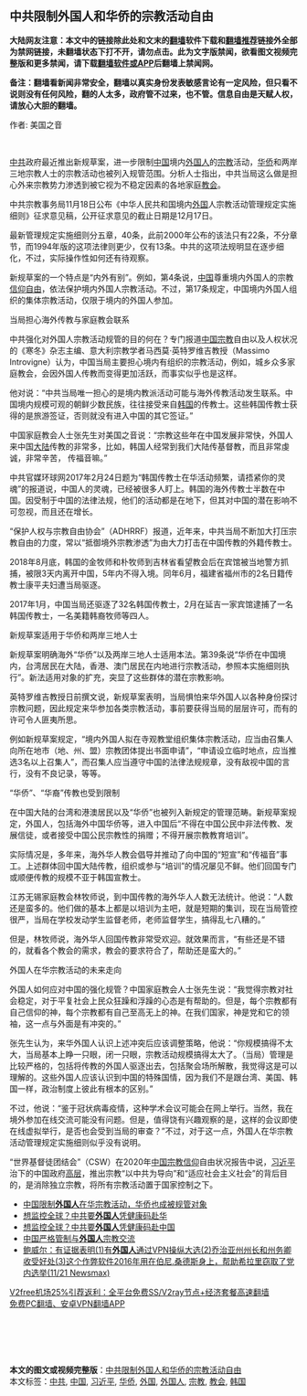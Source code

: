  <h2>中共限制外国人和华侨的宗教活动自由</h2> <p class="notice"><b>大陆网友注意：本文中的链接除此处和文末的<a href="https://github.com/bannedbook/fanqiang" >翻墙</a>软件下载和<a href="https://github.com/killgcd/justmysocks/blob/master/README.md">翻墙推荐</a>链接外全部为禁网链接，未翻墙状态下打不开，请勿点击。此为文字版禁闻，欲看图文视频完整版和更多禁闻，请下载<a href="https://github.com/bannedbook/fanqiang">翻墙软件或APP</a>后翻墙上禁闻网。</p><p>备注：翻墙看新闻非常安全，翻墙以真实身份发表敏感言论有一定风险，但只看不说则没有任何风险，翻的人太多，政府管不过来，也不管。信息自由是天赋人权，请放心大胆的翻墙。</b></p>  <div class="entry"> <p>作者: 美国之音</p> <p></br></p> <p><a href="https://www.bannedbook.org/bnews/tag/%e4%b8%ad%e5%85%b1/" class="st_tag internal_tag" rel="tag" title="标签 中共 下的日志">中共</a>政府最近推出新规草案，进一步限制<span class='wp_keywordlink_affiliate'><a href="https://www.bannedbook.org/" title="中国" target="_blank">中国</a></span>境内<a href="https://www.bannedbook.org/bnews/tag/%E5%A4%96%E5%9B%BD%E4%BA%BA/" class="st_tag internal_tag" rel="tag" title="标签 外国人 下的日志">外国人</a>的<a href="https://www.bannedbook.org/bnews/tag/%e5%ae%97%e6%95%99/" class="st_tag internal_tag" rel="tag" title="标签 宗教 下的日志">宗教</a>活动，<a href="https://www.bannedbook.org/bnews/tag/%E5%8D%8E%E4%BE%A8/" class="st_tag internal_tag" rel="tag" title="标签 华侨 下的日志">华侨</a>和两岸三地宗教人士的宗教活动也被列入规管范围。分析人士指出，中共当局这么做是担心外来宗教势力渗透到被它视为不稳定因素的各地家庭<a href="https://www.bannedbook.org/bnews/tag/%E6%95%99%E4%BC%9A/" class="st_tag internal_tag" rel="tag" title="标签 教会 下的日志">教会</a>。</p> <p>中共宗教事务局11月18日公布《中华人民共和国境内<a href="https://www.bannedbook.org/bnews/tag/%e5%a4%96%e5%9b%bd/" class="st_tag internal_tag" rel="tag" title="标签 外国 下的日志">外国</a>人宗教活动管理规定实施细则》征求意见稿，公开征求意见的截止日期是12月17日。</p> <p>最新管理规定实施细则分五章，40条，此前2000年公布的该法只有22条，不分章节，而1994年版的这项法律则更少，仅有13条。中共的这项法规明显在逐步细化，不过，实际操作性如何还有待观察。</p> <p>新规草案的一个特点是“内外有别”。例如，第4条说，<a href="https://www.bannedbook.org/bnews/tag/%E4%B8%AD%E5%9B%BD/" class="st_tag internal_tag" rel="tag" title="标签 中国 下的日志">中国</a>尊重境内外国人的宗教<span class='wp_keywordlink'><a href="https://www.bannedbook.org/forum11/topic307.html" title="禁片：在中国宗教信仰自由吗？" target="_blank">信仰自由</a></span>，依法保护境内外国人宗教活动。不过，第17条规定，中国境内外国人组织的集体宗教活动，仅限于境内的外国人参加。</p> <p>当局担心海外传教与家庭教会联系</p>  <p>中共强化对外国人宗教活动规管的目的何在？专门报道<span class='wp_keywordlink'><a href="https://www.bannedbook.org/forum11/topic307.html" title="禁片：在中国宗教信仰自由吗？" target="_blank">中国宗教</a></span>自由以及人权状况的《寒冬》杂志主编、意大利宗教学者马西莫·英特罗维吉教授（Massimo Introvigne）认为，中国当局主要担心境内有组织的宗教活动，例如，城乡众多家庭教会，会因外国人传教而变得更加活跃，而事实似乎也是这样。</p> <p>他对说：“中共当局唯一担心的是境内教派活动可能与海外传教活动发生联系。中国境内规模可观的朝鲜少数民族，往往接受来自<a href="https://www.bannedbook.org/bnews/tag/%e9%9f%a9%e5%9b%bd/" class="st_tag internal_tag" rel="tag" title="标签 韩国 下的日志">韩国</a>的传教士。这些韩国传教士获得的是旅游签证，否则就没有进入中国的其它签证。”</p> <p>中国家庭教会人士张先生对美国之音说：“宗教这些年在中国发展非常快，外国人来中国<span class='wp_keywordlink_affiliate'><a href="https://www.bannedbook.org/" title="大陆" target="_blank">大陆</a></span>传教的非常多，比如，韩国人经常到我们大陆传基督教，而且非常虔诚，非常辛苦， 传福音嘛。”</p> <p>中共官媒环球网2017年2月24日题为“韩国传教士在华活动频繁，请捂紧你的灵魂”的报道说，中国人的灵魂，已经被很多人盯上。韩国的海外传教士半数在中国。因受制于中国的法律法规，他们的活动都是在地下，但其对中国的潜在影响不可忽视，而且还在增长。</p> <p>“保护人权与宗教自由协会”（ADHRRF）报道，近年来，中共当局不断加大打压宗教自由的力度，常以“抵御境外宗教渗透”为由大力打击在中国传教的外籍传教士。</p> <p>2018年8月底，韩国的金牧师和朴牧师到吉林省看望教会后在宾馆被当地警方抓捕，被限3天内离开中国，5年内不得入境。同年6月，福建省福州市的2名日籍传教士康平夫妇遭当局驱逐。</p> <p>2017年1月，中国当局还驱逐了32名韩国传教士，2月在延吉一家宾馆逮捕了一名韩国传教士，一名美籍韩裔牧师等四人。</p>  <p>新规草案适用于华侨和两岸三地人士</p> <p>新规草案明确海外“华侨”以及两岸三地人士适用本法。第39条说“华侨在中国境内，台湾居民在大陆，香港、澳门居民在内地进行宗教活动，参照本实施细则执行”。新法适用对象的扩充，突显了这些群体的潜在宗教影响。</p> <p>英特罗维吉教授日前撰文说，新规草案表明，当局惧怕来华外国人以各种身份探讨宗教问题，因此规定来华参加各类宗教活动，事前要获得当局的层层许可，而有的许可令人匪夷所思。</p> <p>例如新规草案规定，“境内外国人拟在寺观教堂组织集体宗教活动，应当由召集人向所在地市（地、州、盟）宗教团体提出书面申请”，“申请设立临时地点，应当推选3名以上召集人”，而召集人应当遵守中国的法律法规规章，没有敌视中国的言行，没有不良记录，等等。</p> <p>“华侨”、“华裔”传教也受到限制</p> <p>在中国大陆的台湾和港澳居民以及“华侨”也被列入新规定的管理范畴。新规草案规定，外国人，包括海外中国华侨等，进入中国后“不得在中国公民中非法传教、发展信徒，或者接受中国公民宗教性的捐赠；不得开展宗教教育培训”。</p> <p>实际情况是，多年来，海外华人教会倡导并推动了向中国的“短宣”和“传福音”事工。上述群体回中国大陆传教，组织或参与“培训”的情况屡见不鲜。他们回国专门或顺便传教的规模不亚于韩国宣教士。</p>  <p>江苏无锡家庭教会林牧师说，到中国传教的海外华人人数无法统计。他说：“人数还是蛮多的。他们做的基本上都是以培训为主吧，就是短期的集训，现在当局管控很严，当局在学校发动学生监督老师，老师监督学生，搞得乱七八糟的。”</p> <p>但是，林牧师说，海外华人回国传教非常受欢迎。就效果而言，“有些还是不错的，就看各个教会的需求，教会的要求符合了，帮助还是蛮大的。”</p> <p>外国人在华宗教活动的未来走向</p> <p>外国人如何应对中国的强化规管？中国家庭教会人士张先生说：“我觉得宗教对社会稳定，对于平复社会上民众狂躁和浮躁的心态是有帮助的。但是，每个宗教都有自己信仰的神，每个宗教都有自己至高无上的神。在我们国家，神是党和它的领袖，这一点与外面是有冲突的。”</p> <p>张先生认为，来华外国人认识上述冲突后应该调整策略，他说：“你规模搞得不太大，当局基本上睁一只眼，闭一只眼，宗教活动规模搞得太大了。（当局）管理是比较严格的，包括将传教的外国人驱逐出去，包括聚会场所解散，我觉得这是可以理解的。这些外国人应该认识到中国的特殊国情，因为我们不是跟台湾、美国、韩国一样，政治制度上彼此有根本的区别。”</p> <p>不过，他说：“鉴于冠状病毒疫情，这种学术会议可能会在网上举行。当然，我在境外参加在线交流可能没有问题。但是，值得饶有兴趣观察的是，这样的会议即使在线虚拟举行，是否也会受到当局的审查？”不过，对于这一点，外国人在华宗教活动管理规定实施细则似乎没有说明。</p> <p>“世界基督徒团结会”（CSW）在2020年<span class='wp_keywordlink'><a href="https://www.bannedbook.org/forum11/topic307.html" title="禁片：在中国宗教信仰自由吗？" target="_blank">中国宗教信仰</a></span>自由状况报告中说，<a href="https://www.bannedbook.org/bnews/tag/%e4%b9%a0%e8%bf%91%e5%b9%b3/" class="st_tag internal_tag" rel="tag" title="标签 习近平 下的日志">习近平</a>治下的中国政府<span class='wp_keywordlink_affiliate'><a href="https://www.bannedbook.org/bnews/ccpdope/" title="中共高层内幕" target="_blank">高层</a></span>，推出宗教“以中共为导向”和“适应社会主义社会”的背后目的，是消除独立宗教，将所有宗教活动置于国家控制之下。</p>  <ul class='op-related-articles' title='相关阅读'> <li><a href='https://www.bannedbook.org/bnews/headline/20201202/1440886.html' target='_blank'>中国限制<b>外国人</b>在华宗教活动，华侨也成被规管对象</a></li> <li><a href='https://www.bannedbook.org/bnews/bannedvideo/20201201/1440055.html' target='_blank'>想监控全球？中共要<b>外国人</b>凭健康码赴华</a></li> <li><a href='https://www.bannedbook.org/bnews/cbnews/20201201/1440042.html' target='_blank'>想监控全球？中共要<b>外国人</b>凭健康码赴中国</a></li> <li><a href='https://www.bannedbook.org/bnews/headline/20201128/1438527.html' target='_blank'>中国严格管制与<b>外国人</b>宗教交流</a></li> <li><a href='https://www.bannedbook.org/bnews/bannedvideo/20201122/1437850.html' target='_blank'>鲍威尔：有证据表明(1)有<b>外国人</b>通过VPN操纵大选(2)乔治亚州州长和州务卿收受好处(3)这个作弊软件2016年用在伯尼.桑德斯身上，帮助希拉里窃取了党内选举(11/21 Newsmax)</a></li> </ul> <p class="texttj"> <a href="https://www.bannedbook.org/forum23/topic22702.html" target="_blank">V2free机场25%引荐返利：全平台免费SS/V2ray节点+经济套餐高速翻墙</a><br/> <a href="https://github.com/bannedbook/fanqiang/wiki/%E7%A6%81%E9%97%BB%E7%BD%91%E5%AE%89%E5%8D%93%E7%BF%BB%E5%A2%99%E6%96%B0%E9%97%BBAPP" target="_blank">免费PC翻墙、安卓VPN翻墙APP</a></p><p></br></br><br /> </br></p><a name='sharetosocial'></a>       <div><b>本文的图文或视频完整版</b>：<a href='https://www.bannedbook.org/bnews/cbnews/20201202/1440919.html'>中共限制外国人和华侨的宗教活动自由</a></div>  </div><!--END ENTRY--> <div class="postfooter"> <div>本文标签：<a href="https://www.bannedbook.org/bnews/tag/%e4%b8%ad%e5%85%b1/" rel="tag">中共</a>, <a href="https://www.bannedbook.org/bnews/tag/%E4%B8%AD%E5%9B%BD/" rel="tag">中国</a>, <a href="https://www.bannedbook.org/bnews/tag/%e4%b9%a0%e8%bf%91%e5%b9%b3/" rel="tag">习近平</a>, <a href="https://www.bannedbook.org/bnews/tag/%E5%8D%8E%E4%BE%A8/" rel="tag">华侨</a>, <a href="https://www.bannedbook.org/bnews/tag/%e5%a4%96%e5%9b%bd/" rel="tag">外国</a>, <a href="https://www.bannedbook.org/bnews/tag/%E5%A4%96%E5%9B%BD%E4%BA%BA/" rel="tag">外国人</a>, <a href="https://www.bannedbook.org/bnews/tag/%e5%ae%97%e6%95%99/" rel="tag">宗教</a>, <a href="https://www.bannedbook.org/bnews/tag/%E6%95%99%E4%BC%9A/" rel="tag">教会</a>, <a href="https://www.bannedbook.org/bnews/tag/%e9%9f%a9%e5%9b%bd/" rel="tag">韩国</a></div>  </div><!--END POSTFOOTER--> 